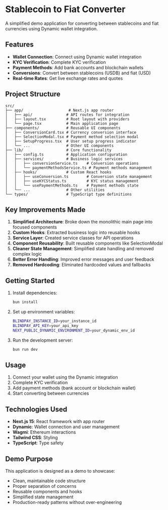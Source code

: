 # Stablecoin to Fiat Converter

A simplified demo application for converting between stablecoins and fiat currencies using Dynamic wallet integration.

## Features

- **Wallet Connection**: Connect using Dynamic wallet integration
- **KYC Verification**: Complete KYC verification
- **Payment Methods**: Add bank accounts and blockchain wallets
- **Conversions**: Convert between stablecoins (USDB) and fiat (USD)
- **Real-time Rates**: Get live exchange rates and quotes

## Project Structure

```
src/
├── app/                    # Next.js app router
│   ├── api/               # API routes for integration
│   ├── layout.tsx         # Root layout with providers
│   └── page.tsx           # Main application page
├── components/            # Reusable UI components
│   ├── ConversionCard.tsx # Currency conversion interface
│   ├── SelectionModal.tsx # Payment method selection modal
│   ├── SetupProgress.tsx  # User setup progress indicator
│   └── ...                # Other UI components
├── lib/                   # Core functionality
│   ├── config.ts          # Application configuration
│   ├── services/          # Business logic services
│   │   ├── conversionService.ts    # Conversion operations
│   │   └── paymentMethodsService.ts # Payment methods management
│   ├── hooks/             # Custom React hooks
│   │   ├── useConversion.ts        # Conversion state management
│   │   ├── useKYCStatus.ts         # KYC status management
│   │   └── usePaymentMethods.ts    # Payment methods state
│   └── ...                # Other utilities
└── types/                 # TypeScript type definitions
```

## Key Improvements Made

1. **Simplified Architecture**: Broke down the monolithic main page into focused components
2. **Custom Hooks**: Extracted business logic into reusable hooks
3. **Service Layer**: Created service classes for API operations
4. **Component Reusability**: Built reusable components like SelectionModal
5. **Cleaner State Management**: Simplified state handling and removed complex logic
6. **Better Error Handling**: Improved error messages and user feedback
7. **Removed Hardcoding**: Eliminated hardcoded values and fallbacks

## Getting Started

1. Install dependencies:

   ```bash
   bun install
   ```

2. Set up environment variables:

   ```bash
   BLINDPAY_INSTANCE_ID=your_instance_id
   BLINDPAY_API_KEY=your_api_key
   NEXT_PUBLIC_DYNAMIC_ENVIRONMENT_ID=your_dynamic_env_id
   ```

3. Run the development server:
   ```bash
   bun run dev
   ```

## Usage

1. Connect your wallet using the Dynamic integration
2. Complete KYC verification
3. Add payment methods (bank account or blockchain wallet)
4. Start converting between currencies

## Technologies Used

- **Next.js 15**: React framework with app router
- **Dynamic**: Wallet connection and user management
- **Wagmi**: Ethereum interactions
- **Tailwind CSS**: Styling
- **TypeScript**: Type safety

## Demo Purpose

This application is designed as a demo to showcase:

- Clean, maintainable code structure
- Proper separation of concerns
- Reusable components and hooks
- Simplified state management
- Production-ready patterns without over-engineering
